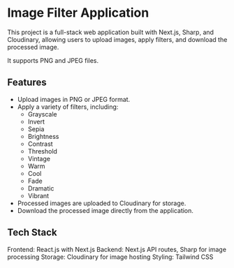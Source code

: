 # Image Filter Application
This project is a full-stack web application built with Next.js, Sharp, and Cloudinary, allowing users to upload images, apply filters, and download the processed image. 

It supports PNG and JPEG files.


## Features
- Upload images in PNG or JPEG format.
- Apply a variety of filters, including:
    - Grayscale
    - Invert
    - Sepia
    - Brightness
    - Contrast
    - Threshold
    - Vintage
    - Warm
    - Cool
    - Fade
    - Dramatic
    - Vibrant
- Processed images are uploaded to Cloudinary for storage.
- Download the processed image directly from the application.


## Tech Stack
Frontend: React.js with Next.js 
Backend: Next.js API routes, Sharp for image processing
Storage: Cloudinary for image hosting
Styling: Tailwind CSS